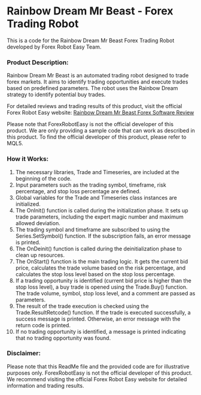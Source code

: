 # Rainbow Dream Mr Beast - Forex Trading Robot

This is a code for the Rainbow Dream Mr Beast Forex Trading Robot developed by Forex Robot Easy Team. 

### Product Description:
Rainbow Dream Mr Beast is an automated trading robot designed to trade forex markets. It aims to identify trading opportunities and execute trades based on predefined parameters. The robot uses the Rainbow Dream strategy to identify potential buy trades.

For detailed reviews and trading results of this product, visit the official Forex Robot Easy website: [Rainbow Dream Mr Beast Forex Software Review](https://forexroboteasy.com/forex-robot-review/rainbow-dream-mr-beast-forex-software-review-automated-trading-excellence/)

Please note that ForexRobotEasy is not the official developer of this product. We are only providing a sample code that can work as described in this product. To find the official developer of this product, please refer to MQL5.

### How it Works:

1. The necessary libraries, Trade and Timeseries, are included at the beginning of the code.
2. Input parameters such as the trading symbol, timeframe, risk percentage, and stop loss percentage are defined.
3. Global variables for the Trade and Timeseries class instances are initialized.
4. The OnInit() function is called during the initialization phase. It sets up trade parameters, including the expert magic number and maximum allowed deviation.
5. The trading symbol and timeframe are subscribed to using the Series.SetSymbol() function. If the subscription fails, an error message is printed.
6. The OnDeinit() function is called during the deinitialization phase to clean up resources.
7. The OnStart() function is the main trading logic. It gets the current bid price, calculates the trade volume based on the risk percentage, and calculates the stop loss level based on the stop loss percentage.
8. If a trading opportunity is identified (current bid price is higher than the stop loss level), a buy trade is opened using the Trade.Buy() function. The trade volume, symbol, stop loss level, and a comment are passed as parameters.
9. The result of the trade execution is checked using the Trade.ResultRetcode() function. If the trade is executed successfully, a success message is printed. Otherwise, an error message with the return code is printed.
10. If no trading opportunity is identified, a message is printed indicating that no trading opportunity was found.

### Disclaimer:
Please note that this ReadMe file and the provided code are for illustrative purposes only. ForexRobotEasy is not the official developer of this product. We recommend visiting the official Forex Robot Easy website for detailed information and trading results.

